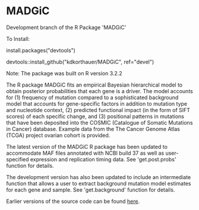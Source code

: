 # MADGiC
Development branch of the R Package 'MADGiC' 

To Install:
  
  install.packages("devtools")

devtools::install_github("kdkorthauer/MADGiC", ref="devel")

Note: The package was built on R version 3.2.2

The R package MADGiC fits an empirical Bayesian hierarchical model to obtain posterior probabilities that each gene is a driver.
The model accounts for (1) frequency of mutation compared to a
sophisticated background model that accounts for gene-specific factors in
addition to mutation type and nucleotide context, (2) predicted
functional impact (in the form of SIFT scores) of each specific change,
and (3) positional patterns in mutations that have been
deposited into the COSMIC (Catalogue of Somatic Mutations in Cancer)
database. Example data from the The Cancer Genome Atlas (TCGA) project ovarian cohort is provided.

The latest version of the MADGiC R package has been updated to accommodate MAF files annotated with NCBI build 37 as well as 
user-specified expression and replication timing data.  See 'get.post.probs' function for details.

The development version has also been updated to include an intermediate function that allows a user to extract background mutation model estimates for each gene and sample.  See 'get.background' function for details.

Earlier versions of the source code can be found <A HREF="https://www.biostat.wisc.edu/~kendzior/MADGiC">here</A>.</p>

